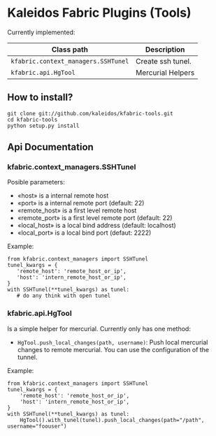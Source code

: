 Kaleidos Fabric Plugins (Tools)
===============================

Currently implemented:

Class path                                     | Description
---------------------------------------------- | -----------
`kfabric.context_managers.SSHTunel`            | Create ssh tunel.
`kfabric.api.HgTool`                           | Mercurial Helpers

How to install?
---------------

    git clone git://github.com/kaleidos/kfabric-tools.git
    cd kfabric-tools
    python setup.py install


Api Documentation
-----------------

### kfabric.context_managers.SSHTunel ###

Posible parameters:

- «host» is a internal remote host
- «port» is a internal remote port (default: 22)
- «remote_host» is a first level remote host 
- «remote_port» is a first level remote port (default: 22)
- «local_host» is a local bind address (default: localhost)
- «local_port» is a local bind port (defaut: 2222)

Example:
     
    from kfabric.context_managers import SSHTunel
    tunel_kwargs = {
       'remote_host': 'remote_host_or_ip',
       'host': 'intern_remote_host_or_ip',
    }   
    with SSHTunel(**tunel_kwargs) as tunel:
       # do any think with open tunel


### kfabric.api.HgTool ###

Is a simple helper for mercurial. Currently only has one method:

 - `HgTool.push_local_changes(path, username)`: Push local mercurial changes to remote mercurial. You can use the configuration of the tunnel.

Example:

    from kfabric.context_managers import SSHTunel
    tunel_kwargs = {
        'remote_host': 'remote_host_or_ip',
        'host': 'intern_remote_host_or_ip',
    }   
    with SSHTunel(**tunel_kwargs) as tunel:
        HgTool().with_tunel(tunel).push_local_changes(path="/path", username="foouser")

